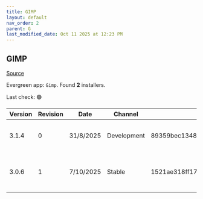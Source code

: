 ```yaml
---
title: GIMP
layout: default
nav_order: 2
parent: G
last_modified_date: Oct 11 2025 at 12:23 PM
---
```


## GIMP

[Source](https://www.gimp.org/)

Evergreen app: `Gimp`. Found **2** installers.

Last check: 🟢

| Version | Revision | Date      | Channel     | Sha256                                                           | URI                                                                                                                                                                |
| ------- | -------- | --------- | ----------- | ---------------------------------------------------------------- | ------------------------------------------------------------------------------------------------------------------------------------------------------------------ |
| 3.1.4   | 0        | 31/8/2025 | Development | 89359bec1348bc19729c25b52f08111dd97b32a8c9e8b51aa117a84a76ac4476 | [https://mirror.umd.edu/gimp/gimp/v3.1/windows/gimp-3.1.4-setup.exe](https://mirror.umd.edu/gimp/gimp/v3.1/windows/gimp-3.1.4-setup.exe)                           |
| 3.0.6   | 1        | 7/10/2025 | Stable      | 1521ae318ff176d3d428279d52ff5abdf328ddf8644b48de75684e55e1057167 | [https://cofractal-ewr.mm.fcix.net/gimp/gimp/v3.0/windows/gimp-3.0.6-setup-1.exe](https://cofractal-ewr.mm.fcix.net/gimp/gimp/v3.0/windows/gimp-3.0.6-setup-1.exe) |
